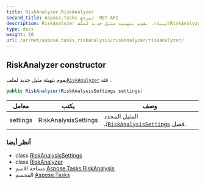 ```yaml
---
title: RiskAnalyzer.RiskAnalyzer
second_title: Aspose.Tasks لمرجع .NET API
description: RiskAnalyzer البناء. يقوم بتهيئة مثيل جديد لملفRiskAnalyzer فئة .
type: docs
weight: 10
url: /ar/net/aspose.tasks.riskanalysis/riskanalyzer/riskanalyzer/
---
```

## RiskAnalyzer constructor

يقوم بتهيئة مثيل جديد لملف[`RiskAnalyzer`](../) فئة .

```csharp
public RiskAnalyzer(RiskAnalysisSettings settings)
```

| معامل | يكتب | وصف |
| --- | --- | --- |
| settings | RiskAnalysisSettings | المثيل المحدد لـ[`RiskAnalysisSettings`](../../riskanalysissettings/) فصل. |

### أنظر أيضا

* class [RiskAnalysisSettings](../../riskanalysissettings/)
* class [RiskAnalyzer](../)
* مساحة الاسم [Aspose.Tasks.RiskAnalysis](../../riskanalyzer/)
* المجسم [Aspose.Tasks](../../../)


